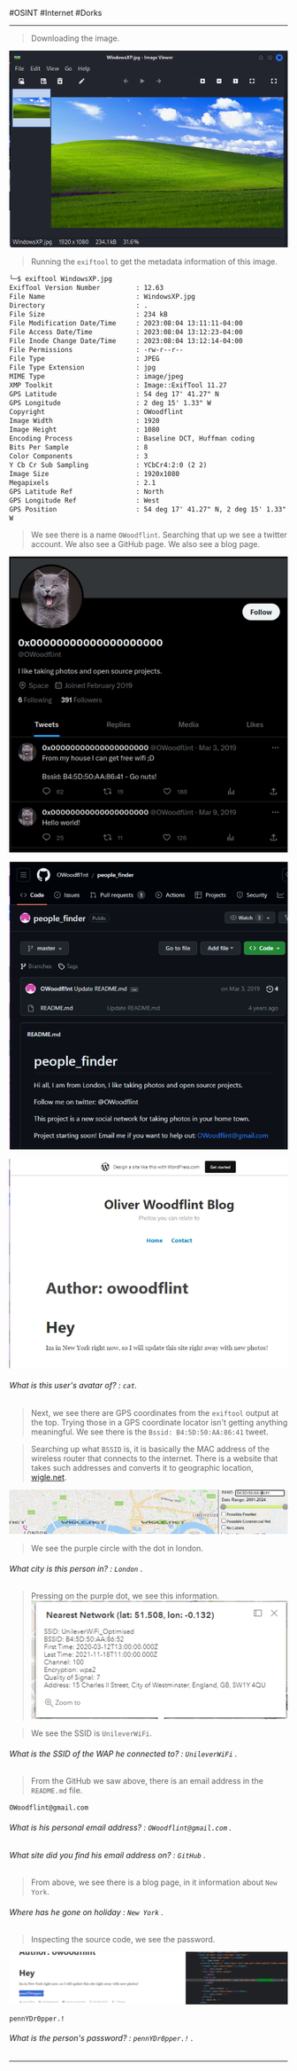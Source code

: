 
#OSINT #Internet #Dorks

---

> Downloading the image.

![](./screenshots/pic.png)

> Running the `exiftool` to get the metadata information of this image.

```shell
└─$ exiftool WindowsXP.jpg                   
ExifTool Version Number         : 12.63
File Name                       : WindowsXP.jpg
Directory                       : .
File Size                       : 234 kB
File Modification Date/Time     : 2023:08:04 13:11:11-04:00
File Access Date/Time           : 2023:08:04 13:12:23-04:00
File Inode Change Date/Time     : 2023:08:04 13:12:14-04:00
File Permissions                : -rw-r--r--
File Type                       : JPEG
File Type Extension             : jpg
MIME Type                       : image/jpeg
XMP Toolkit                     : Image::ExifTool 11.27
GPS Latitude                    : 54 deg 17' 41.27" N
GPS Longitude                   : 2 deg 15' 1.33" W
Copyright                       : OWoodflint
Image Width                     : 1920
Image Height                    : 1080
Encoding Process                : Baseline DCT, Huffman coding
Bits Per Sample                 : 8
Color Components                : 3
Y Cb Cr Sub Sampling            : YCbCr4:2:0 (2 2)
Image Size                      : 1920x1080
Megapixels                      : 2.1
GPS Latitude Ref                : North
GPS Longitude Ref               : West
GPS Position                    : 54 deg 17' 41.27" N, 2 deg 15' 1.33" W
```

> We see there is a name `OWoodflint`.
> Searching that up we see a twitter account.
> We also see a GitHub page.
> We also see a blog page.

![](./screenshots/twitter.png)

![](./screenshots/git.png)

![](./screenshots/blog.png)
###### What is this user's avatar of? : `cat`.

> Next, we see there are GPS coordinates from the `exiftool` output at the top.
> Trying those in a GPS coordinate locator isn't getting anything meaningful.
> We see there is the `Bssid: B4:5D:50:AA:86:41` tweet.

> Searching up what `BSSID` is, it is basically the MAC address of the wireless router that connects to the internet.
> There is a website that takes such addresses and converts it to geographic location, [wigle.net](https://wigle.net).

![](./screenshots/wigle.png)

> We see the purple circle with the dot in london.

###### What city is this person in? : `London` .

> Pressing on the purple dot, we see this information.
![](./screenshots/wigle1.png)

> We see the SSID is `UnileverWiFi`.

###### What is the SSID of the WAP he connected to? : `UnileverWiFi` .

> From the GitHub we saw above, there is an email address in the `README.md` file.

```
OWoodflint@gmail.com
```

###### What is his personal email address? : `OWoodflint@gmail.com` .

###### What site did you find his email address on? : `GitHub` .

> From above, we see there is a blog page, in it information about `New York`.

###### Where has he gone on holiday : `New York` .

> Inspecting the source code, we see the password.

![](./screenshots/pass.png)

```
pennYDr0pper.!
```

###### What is the person's password? : `pennYDr0pper.!` .

---
